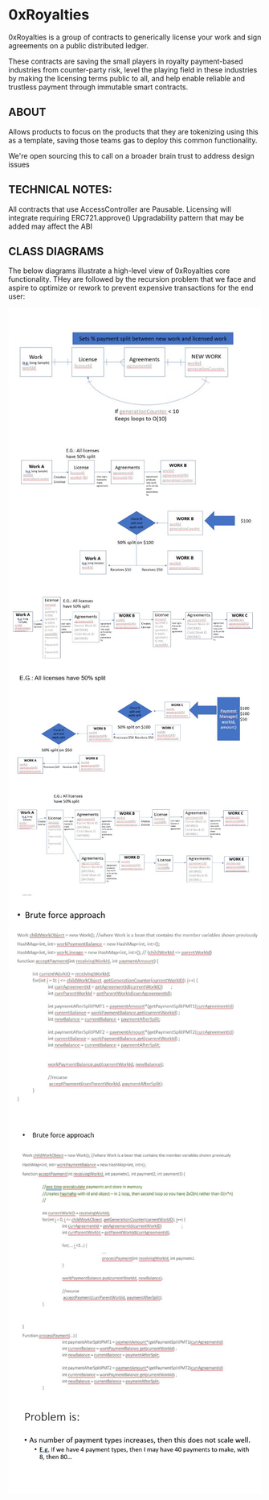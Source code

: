 
# 0xRoyalties
0xRoyalties is a group of contracts to generically license your work and sign agreements on a public distributed ledger.

These contracts are saving the small players in royalty payment-based industries from counter-party risk, level the playing field in these industries by making the licensing terms public to all, and help enable reliable and trustless payment through immutable smart contracts.


## ABOUT
Allows products to focus on the products that they are tokenizing using this as a template, saving those teams gas to deploy this common functionality.

We're open sourcing this to call on a broader brain trust to address design issues 

## TECHNICAL NOTES:
All contracts that use AccessController are Pausable.
Licensing will integrate requiring ERC721.approve()
Upgradability pattern that may be added may affect the ABI


## CLASS DIAGRAMS
The below diagrams illustrate a high-level view of 0xRoyalties core functionality. THey are followed by the recursion problem that we face and aspire to optimize or rework to prevent expensive transactions for the end user:

<img src="./docs/Class_Diagrams/0xR_CD1.JPG" align="center" />
<img src="./docs/Class_Diagrams/0xR_CD2.JPG" align="center" />
<img src="./docs/Class_Diagrams/0xR_CD3a.JPG" align="center" />
<img src="./docs/Class_Diagrams/0xR_CD3b.JPG" align="center" />
<img src="./docs/Class_Diagrams/0xR_CD4.JPG" align="center" />

<img src="./docs/Recursion_issue_Java_example/rescursion_issue_a.JPG" align="center" />
<img src="./docs/Recursion_issue_Java_example/rescursion_issue_attemptedsolution_1.JPG" align="center" />
<img src="./docs/Recursion_issue_Java_example/rescursion_issue_problem_statement.JPG" align="center" />